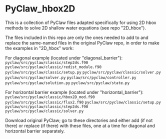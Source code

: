 # PyClaw_hbox2D
This is a collection of PyClaw files adapted specifically for using 2D hbox methods to solve 2D shallow water equations (see repo "2D_hbox").

The files included in this repo are only the ones needed to add to and replace the same-named files in the original PyClaw repo, in order to make the examples in "2D_hbox" work:

For diagonal example (located under "diagonal_barrier"):
`pyclaw/src/pyclaw/classic/step2ds.f90`
`pyclaw/src/pyclaw/classic/redist_module.f90`
`pyclaw/src/pyclaw/classic/setup.py`
`pyclaw/src/pyclaw/classic/solver.py`
`pyclaw/src/pyclaw/solver.py`
`pyclaw/src/pyclaw/controller.py`
`pyclaw/src/pyclaw/solution.py`
`pyclaw/src/pyclaw/state.py`

For horizontal barrier example (located under "horizontal_barrier"):
`pyclaw/src/pyclaw/classic/hbox2D_mod.f90`
`pyclaw/src/pyclaw/classic/flux2.f90` 
`pyclaw/src/pyclaw/classic/setup.py` 
`pyclaw/src/pyclaw/classic/step2ds.f90`
`pyclaw/src/pyclaw/classic/solver.py`

Download original PyClaw; go to these directories and either add (if not there) or replace (if there) with these files, one at a time for diagonal and horizontal barrier separately. 
